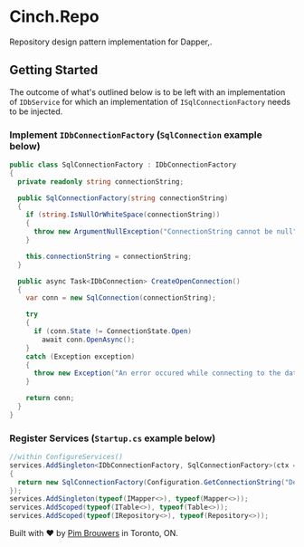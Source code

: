 # Cinch.Repo
Repository design pattern implementation for Dapper,.

## Getting Started

The outcome of what's outlined below is to be left with an implementation of `IDbService` for which an implementation of `ISqlConnectionFactory` needs to be injected.

### Implement `IDbConnectionFactory` (`SqlConnection` example below)

```c#
public class SqlConnectionFactory : IDbConnectionFactory
{
  private readonly string connectionString;

  public SqlConnectionFactory(string connectionString)
  {
    if (string.IsNullOrWhiteSpace(connectionString))
    {
      throw new ArgumentNullException("ConnectionString cannot be null");
    }

    this.connectionString = connectionString;
  }

  public async Task<IDbConnection> CreateOpenConnection()
  {
    var conn = new SqlConnection(connectionString);

    try
    {
      if (conn.State != ConnectionState.Open)
        await conn.OpenAsync();
    }
    catch (Exception exception)
    {
      throw new Exception("An error occured while connecting to the database. See innerException for details.", exception);
    }

    return conn;
  }
}
```

### Register Services (`Startup.cs` example below)

```c#
//within ConfigureServices()
services.AddSingleton<IDbConnectionFactory, SqlConnectionFactory>(ctx =>
{
  return new SqlConnectionFactory(Configuration.GetConnectionString("DefaultConnection"));
});
services.AddSingleton(typeof(IMapper<>), typeof(Mapper<>));
services.AddScoped(typeof(ITable<>), typeof(Table<>));
services.AddScoped(typeof(IRepository<>), typeof(Repository<>));
```

Built with ♥ by [Pim Brouwers](https://github.com/pimbrouwers) in Toronto, ON. 

